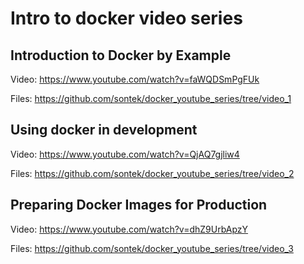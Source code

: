 # Intro to docker video series

## Introduction to Docker by Example 
Video:
https://www.youtube.com/watch?v=faWQDSmPgFUk

Files:
https://github.com/sontek/docker_youtube_series/tree/video_1

## Using docker in development 
Video:
https://www.youtube.com/watch?v=QjAQ7gjliw4

Files:
https://github.com/sontek/docker_youtube_series/tree/video_2


## Preparing Docker Images for Production
Video:
https://www.youtube.com/watch?v=dhZ9UrbApzY

Files:
https://github.com/sontek/docker_youtube_series/tree/video_3
